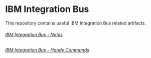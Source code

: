 # IBM Integration Bus

This repository contains useful IBM Integration Bus related artifacts.

###### [IBM Integration Bus - Notes](https://github.com/GoIntegration/IBM-Integration-Bus/wiki/IIB-Notes) 
###### [IBM Integration Bus - Handy Commands](https://github.com/GoIntegration/IBM-Integration-Bus/wiki/IBM-Integration-Bus---Handy-Commands)  
